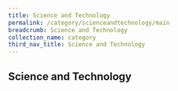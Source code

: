 ```yaml
---
title: Science and Technology
permalink: /category/scienceandtechnology/main
breadcrumb: Science and Technology
collection_name: category
third_nav_title: Science and Technology
---
```


## **Science and Technology**